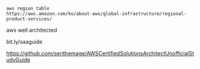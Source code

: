 ~~~

aws region table
https://aws.amazon.com/ko/about-aws/global-infrastructure/regional-product-services/

~~~

aws well architected

bit.ly/saaguide

https://github.com/serithemage/AWSCertifiedSolutionsArchitectUnofficialStudyGuide